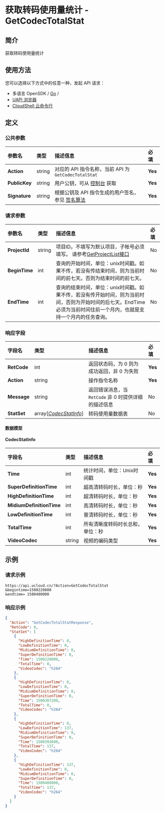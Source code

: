# 获取转码使用量统计 - GetCodecTotalStat

## 简介

获取转码使用量统计






## 使用方法

您可以选择以下方式中的任意一种，发起 API 请求：
- 多语言 OpenSDK / [Go](https://github.com/ucloud/ucloud-sdk-go) /
- [UAPI 浏览器](https://console.ucloud.cn/uapi/detail?id=GetCodecTotalStat)
- [CloudShell 云命令行](https://shell.ucloud.cn/)


## 定义

### 公共参数

| 参数名 | 类型 | 描述信息 | 必填 |
|:---|:---|:---|:---|
| **Action**     | string  | 对应的 API 指令名称，当前 API 为 `GetCodecTotalStat`                        | **Yes** |
| **PublicKey**  | string  | 用户公钥，可从 [控制台](https://console.ucloud.cn/uapi/apikey) 获取                                             | **Yes** |
| **Signature**  | string  | 根据公钥及 API 指令生成的用户签名，参见 [签名算法](api/summary/signature.md)  | **Yes** |

### 请求参数

| 参数名 | 类型 | 描述信息 | 必填 |
|:---|:---|:---|:---|
| **ProjectId** | string | 项目ID。不填写为默认项目，子帐号必须填写。 请参考[GetProjectList接口](api/summary/get_project_list) |No|
| **BeginTime** | int | 查询的开始时间，单位：unix时间戳。如果不传，若没有传结束时间，则为当前时间的前七天。否则为结束时间的前七天。 |No|
| **EndTime** | int | 查询的结束时间，单位：unix时间戳。如果不传，若没有传开始时间，则为当前时间，否则为开始时间的后七天。EndTime必须为当前时间往前一个月内，也就是支持一个月内的任务查询。 |No|

### 响应字段

| 字段名 | 类型 | 描述信息 | 必填 |
|:---|:---|:---|:---|
| **RetCode** | int | 返回状态码，为 0 则为成功返回，非 0 为失败 |**Yes**|
| **Action** | string | 操作指令名称 |**Yes**|
| **Message** | string | 返回错误消息，当 `RetCode` 非 0 时提供详细的描述信息 |No|
| **StatSet** | array[[*CodecStatInfo*](#CodecStatInfo)] | 转码使用量数据表 |No|

#### 数据模型


#### CodecStatInfo

| 字段名 | 类型 | 描述信息 | 必填 |
|:---|:---|:---|:---|
| **Time** | int | 统计时间，单位：Unix时间戳 |**Yes**|
| **SuperDefinitionTime** | int | 超高清转码时长，单位：秒 |**Yes**|
| **HighDefinitionTime** | int | 超清转码时长，单位：秒 |**Yes**|
| **MidiumDefinitionTime** | int | 高清转码时长，单位：秒 |**Yes**|
| **LowDefinitionTime** | int | 普清转码时长，单位：秒 |**Yes**|
| **TotalTime** | int | 所有清晰度转码时长总和，单位：秒 |**Yes**|
| **VideoCodec** | string | 视频的编码类型 |**Yes**|

## 示例

### 请求示例
    
```
https://api.ucloud.cn/?Action=GetCodecTotalStat
&begintime=1500220800
&endtime= 1500480000
```

### 响应示例
    
```json
{
  "Action": "GetCodecTotalStatResponse",
  "RetCode": 0,
  "StatSet": [
    {
      "HighDefinitionTime": 0,
      "LowDefinitionTime": 0,
      "MidiumDefinitionTime": 0,
      "SuperDefinitionTime": 0,
      "Time": 1500220800,
      "TotalTime": 0,
      "VideoCodec": "h264"
    },
    {
      "HighDefinitionTime": 0,
      "LowDefinitionTime": 0,
      "MidiumDefinitionTime": 0,
      "SuperDefinitionTime": 0,
      "Time": 1500307200,
      "TotalTime": 0,
      "VideoCodec": "h264"
    },
    {
      "HighDefinitionTime": 0,
      "LowDefinitionTime": 137,
      "MidiumDefinitionTime": 0,
      "SuperDefinitionTime": 0,
      "Time": 1500393600,
      "TotalTime": 137,
      "VideoCodec": "h264"
    },
    {
      "HighDefinitionTime": 137,
      "LowDefinitionTime": 0,
      "MidiumDefinitionTime": 0,
      "SuperDefinitionTime": 0,
      "Time": 1500480000,
      "TotalTime": 137,
      "VideoCodec": "h264"
    }
  ]
}
```





